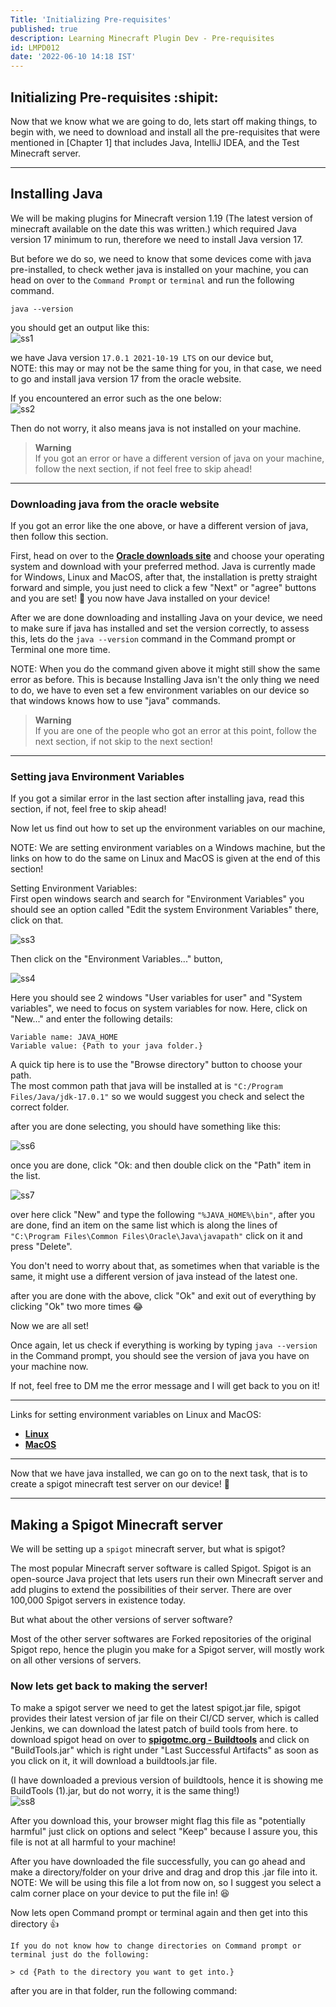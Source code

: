 ```yaml
---
Title: 'Initializing Pre-requisites'
published: true
description: Learning Minecraft Plugin Dev - Pre-requisites
id: LMPD012
date: '2022-06-10 14:18 IST'
---
```

## Initializing Pre-requisites :shipit:

Now that we know what we are going to do, lets start off making things, to begin with, we need to download and install all the pre-requisites that were mentioned in [Chapter 1] that includes Java, IntelliJ IDEA, and the Test Minecraft server.

- - -

## Installing Java

We will be making plugins for Minecraft version 1.19 (The latest version of minecraft available on the date this was written.) which required Java version 17 minimum to run, therefore we need to install Java version 17.

But before we do so, we need to know that some devices come with java pre-installed, to check wether java is installed on your machine, you can head on over to the `Command Prompt` or `terminal` and run the following command.

```
java --version
```

you should get an output like this:  
![ss1](https://insert_link_here.)

we have Java version `17.0.1 2021-10-19 LTS` on our device but,    
NOTE: this may or may not be the same thing for you, in that case, we need to go and install java version 17 from the oracle website.

If you encountered an error such as the one below:  
![ss2](https://insert_link_here.)

Then do not worry, it also means java is not installed on your machine.

> **Warning**  
> If you got an error or have a different version of java on your machine, follow the next section, if not feel free to skip ahead!

- - - 

### Downloading java from the oracle website

If you got an error like the one above, or have a different version of java, then follow this section.

First, head on over to the **[Oracle downloads site](https://www.oracle.com/java/technologies/downloads/#java17)** and choose your operating system and download with your preferred method. Java is currently made for Windows, Linux and MacOS, after that, the installation is pretty straight forward and simple, you just need to click a few "Next" or "agree" buttons and you are set! 🎊 you now have Java installed on your device!

After we are done downloading and installing Java on your device, we need to make sure if java has installed and set the version correctly, to assess this, lets do the `java --version` command in the Command prompt or Terminal one more time.

NOTE: When you do the command given above it might still show the same error as before. This is because Installing Java isn't the only thing we need to do, we have to even set a few environment variables on our device so that windows knows how to use "java" commands.

> **Warning**  
> If you are one of the people who got an error at this point, follow the next section, if not skip to the next section!

- - -

### Setting java Environment Variables

If you got a similar error in the last section after installing java, read this section, if not, feel free to skip ahead!

Now let us find out how to set up the environment variables on our machine,

NOTE: We are setting environment variables on a Windows machine, but the links on how to do the same on Linux and MacOS is given at the end of this section!

Setting Environment Variables:  
First open windows search and search for "Environment Variables" you should see an option called "Edit the system Environment Variables" there, click on that.

![ss3](https://insert_link_here.)

Then click on the "Environment Variables..." button,

![ss4](https://insert_link_here.)

Here you should see 2 windows "User variables for user" and "System variables", we need to focus on system variables for now. Here, click on "New..." and enter the following details:

```
Variable name: JAVA_HOME
Variable value: {Path to your java folder.}
```

A quick tip here is to use the "Browse directory" button to choose your path.  
The most common path that java will be installed at is `"C:/Program Files/Java/jdk-17.0.1"` so we would suggest you check and select the correct folder.

after you are done selecting, you should have something like this:  

![ss6](https://insert_link_here.)

once you are done, click "Ok: and then double click on the "Path" item in the list.  

![ss7](https://insert_link_here.)

over here click "New" and type the following `"%JAVA_HOME%\bin"`, after you are done, find an item on the same list which is along the lines of `"C:\Program Files\Common Files\Oracle\Java\javapath"` click on it and press "Delete".

You don't need to worry about that, as sometimes when that variable is the same, it might use a different version of java instead of the latest one.

after you are done with the above, click "Ok" and exit out of everything by clicking "Ok" two more times 😂

Now we are all set!

Once again, let us check if everything is working by typing `java --version` in the Command prompt, you should see the version of java you have on your machine now.

If not, feel free to DM me the error message and I will get back to you on it!

- - - 

Links for setting environment variables on Linux and MacOS:
- **[Linux](https://www.ibm.com/docs/sl/b2b-integrator/5.2?topic=installation-setting-java-variables-in-linux)**
- **[MacOS](https://mkyong.com/java/how-to-set-java_home-environment-variable-on-mac-os-x/)**

- - -

Now that we have java installed, we can go on to the next task, that is to create a spigot minecraft test server on our device! 🌟

- - -
## Making a **Spigot Minecraft server**

We will be setting up a `spigot` minecraft server, but what is spigot?  

The most popular Minecraft server software is called Spigot. Spigot is an open-source Java project that lets users run their own Minecraft server and add plugins to extend the possibilities of their server. There are over 100,000 Spigot servers in existence today.

But what about the other versions of server software?

Most of the other server softwares are Forked repositories of the original Spigot repo, hence the plugin you make for a Spigot server, will mostly work on all other versions of servers.

### Now lets get back to making the server!

To make a spigot server we need to get the latest spigot.jar file, spigot provides their latest version of jar file on their CI/CD server, which is called Jenkins, we can download the latest patch of build tools from here.
to download spigot head on over to **[spigotmc.org - Buildtools](https://hub.spigotmc.org/jenkins/job/BuildTools/)** and click on "BuildTools.jar" which is right under "Last Successful Artifacts" as soon as you click on it, it will download a buildtools.jar file.

(I have downloaded a previous version of buildtools, hence it is showing me BuildTools (1).jar, but do not worry, it is the same thing!)  
![ss8](https://insert_link_here.)

After you download this, your browser might flag this file as "potentially harmful" just click on options and select "Keep" because I assure you, this file is not at all harmful to your machine!

After you have downloaded the file successfully, you can go ahead and make a directory/folder on your drive and drag and drop this .jar file into it.
NOTE: We will be using this file a lot from now on, so I suggest you select a calm corner place on your device to put the file in! 😆

Now lets open Command prompt or terminal again and then get into this directory 👍

```
If you do not know how to change directories on Command prompt or terminal just do the following:

> cd {Path to the directory you want to get into.}
```

after you are in that folder, run the following command:
```
